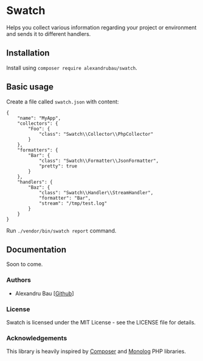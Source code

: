 # Swatch

Helps you collect various information regarding your project or environment and sends it to different handlers.

## Installation

Install using `composer require alexandrubau/swatch`.

## Basic usage

Create a file called `swatch.json` with content:
 
```
{
    "name": "MyApp",
    "collectors": {
        "Foo": {
            "class": "Swatch\\Collector\\PhpCollector"
        }
    },
    "formatters": {
        "Bar": {
            "class": "Swatch\\Formatter\\JsonFormatter",
            "pretty": true
        }
    },
    "handlers": {
        "Baz": {
            "class": "Swatch\\Handler\\StreamHandler",
            "formatter": "Bar",
            "stream": "/tmp/test.log"
        }
    }
}
```

Run `./vendor/bin/swatch report` command.


## Documentation

Soon to come.

### Authors

- Alexandru Bau [[Github](https://github.com/alexandrubau)]

### License

Swatch is licensed under the MIT License - see the LICENSE file for details.

### Acknowledgements

This library is heavily inspired by [Composer](https://github.com/composer/composer) and [Monolog](https://github.com/Seldaek/monolog) PHP libraries.